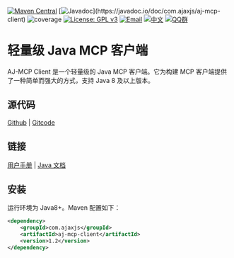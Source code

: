 [![Maven Central](https://img.shields.io/maven-central/v/com.ajaxjs/aj-mcp-client?label=Latest%20Release)](https://central.sonatype.com/artifact/com.ajaxjs/aj-mcp-client)
[![Javadoc](https://img.shields.io/badge/javadoc-1.2-brightgreen.svg?)](https://javadoc.io/doc/com.ajaxjs/aj-mcp-client)
![coverage](https://img.shields.io/badge/coverage-80%25-yellowgreen.svg?maxAge=2592000)
[![License: GPL v3](https://img.shields.io/badge/License-GPLv3-blue.svg)](https://www.gnu.org/licenses/gpl-3.0)
[![Email](https://img.shields.io/badge/Contact--me-Email-orange.svg)](mailto:frank@ajaxjs.com)
[![中文](https://img.shields.io/badge/lang-中文-red)](./README.zh-CN.md)
[![QQ群](https://framework.ajaxjs.com/static/qq.svg)](https://shang.qq.com/wpa/qunwpa?idkey=3877893a4ed3a5f0be01e809e7ac120e346102bd550deb6692239bb42de38e22)
# 轻量级 Java MCP 客户端

AJ-MCP Client 是一个轻量级的 Java MCP 客户端。它为构建 MCP 客户端提供了一种简单而强大的方式，支持 Java 8 及以上版本。

## 源代码

[Github](https://github.com/lightweight-component/aj-aj-mcp) | [Gitcode](https://gitcode.com/lightweight-component/aj-aj-mcp)

## 链接

[用户手册](https://mcp.ajaxjs.com/)  | [Java 文档](https://javadoc.io/doc/com.ajaxjs/aj-mcp-client)

## 安装

运行环境为 Java8+。Maven 配置如下：

```xml
<dependency>
    <groupId>com.ajaxjs</groupId>
    <artifactId>aj-mcp-client</artifactId>
    <version>1.2</version>
</dependency>
``````